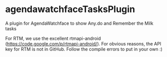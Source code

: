 agendawatchfaceTasksPlugin
==========================

A plugin for AgendaWatchface to show Any.do and Remember the Milk tasks

For RTM, we use the excellent rtmapi-android (https://code.google.com/p/rtmapi-android/).
For obvious reasons, the API key for RTM is not in GitHub. Follow the compile errors to put in your own :)